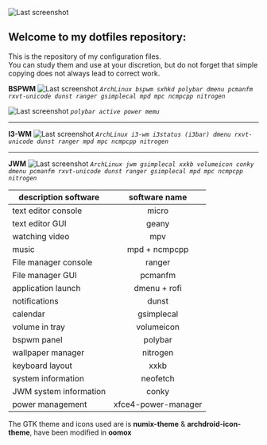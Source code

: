 ![Last screenshot](https://raw.githubusercontent.com/GhostKraft/dotfiles/master/wallpaper/logo%20DF_GK.png)
## Welcome to my dotfiles repository:
This is the repository of my configuration files.
<br />You can study them and use at your discretion, but do not forget that simple copying does not always lead to correct work.

**BSPWM** 
![Last screenshot](https://raw.githubusercontent.com/GhostKraft/dotfiles/master/screenshot/bspwm/ws-bspwm.png)
*`ArchLinux bspwm sxhkd polybar dmenu pcmanfm rxvt-unicode dunst ranger gsimplecal mpd mpc ncmpcpp nitrogen`*

![Last screenshot](https://raw.githubusercontent.com/GhostKraft/dotfiles/master/screenshot/bspwm/power-menu-polybar.png)
*`polybar active power memu`*
***
**I3-WM** 
![Last screenshot](https://raw.githubusercontent.com/GhostKraft/dotfiles/master/screenshot/i3-wm/i3wm-00.png)
*`ArchLinux i3-wm i3status (i3bar) dmenu rxvt-unicode dunst ranger mpd mpc ncmpcpp nitrogen`*
***
**JWM** 
![Last screenshot](https://raw.githubusercontent.com/GhostKraft/dotfiles/master/screenshot/JWM/JWM-vilol.png)
*`ArchLinux jwm gsimplecal xxkb volumeicon conky dmenu pcmanfm rxvt-unicode dunst ranger gsimplecal mpd mpc ncmpcpp nitrogen `*

| description software     |   software name    |
| ------------------------ |:------------------:| 
| text editor  console     | micro              |
| text editor  GUI         | geany              |
| watching video           | mpv                |
| music                    | mpd + ncmpcpp      |
| File manager console     | ranger             |
| File manager GUI         | pcmanfm            |
| application launch       | dmenu + rofi       |
| notifications            | dunst              |
| calendar                 | gsimplecal         |
| volume in tray           | volumeicon         |
| bspwm panel              | polybar            |
| wallpaper manager        | nitrogen           |
| keyboard layout          | xxkb               |
| system information       | neofetch           |
| JWM system information   | conky              |
| power management         | xfce4-power-manager|

The GTK theme and icons used are is **numix-theme** & **archdroid-icon-theme**, have been modified in **oomox**
